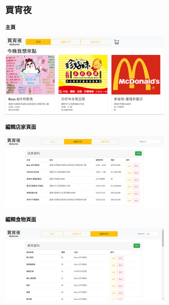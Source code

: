 # 買宵夜

### 主頁
![image](https://github.com/00757001/MyXiaoYae/blob/21917826230b9bfc851f7f0b3f7826720d9c1fd4/image/home.png)

### 編輯店家頁面
![image](https://github.com/00757001/MyXiaoYae/blob/21917826230b9bfc851f7f0b3f7826720d9c1fd4/image/store.png)

### 編輯食物頁面
![image](https://github.com/00757001/MyXiaoYae/blob/21917826230b9bfc851f7f0b3f7826720d9c1fd4/image/food.png)


  
    
  
